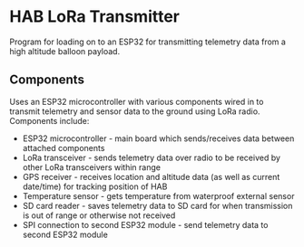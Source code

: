 # HAB LoRa Transmitter

Program for loading on to an ESP32 for transmitting telemetry data from a high altitude balloon payload.

## Components 

Uses an ESP32 microcontroller with various components wired in to transmit telemetry and sensor data to the ground using LoRa radio. Components include:

- ESP32 microcontroller - main board which sends/receives data between attached components
- LoRa transceiver - sends telemetry data over radio to be received by other LoRa transceivers within range
- GPS receiver - receives location and altitude data (as well as current date/time) for tracking position of HAB
- Temperature sensor - gets temperature from waterproof external sensor
- SD card reader - saves telemetry data to SD card for when transmission is out of range or otherwise not received
- SPI connection to second ESP32 module - send telemetry data to second ESP32 module

